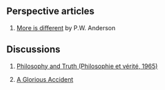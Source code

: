 ## Perspective articles

1. [More is different](https://www.jstor.org/stable/1734697?seq=1#metadata_info_tab_contents) by P.W. Anderson


## Discussions

1. [Philosophy and Truth (Philosophie et vérité, 1965)](https://www.youtube.com/watch?v=v3M0SJ2sJqg&ab_channel=Nishtavishe)

2. [A Glorious Accident](https://www.youtube.com/watch?v=RVrnn7QW6Jg&ab_channel=vproextra)





